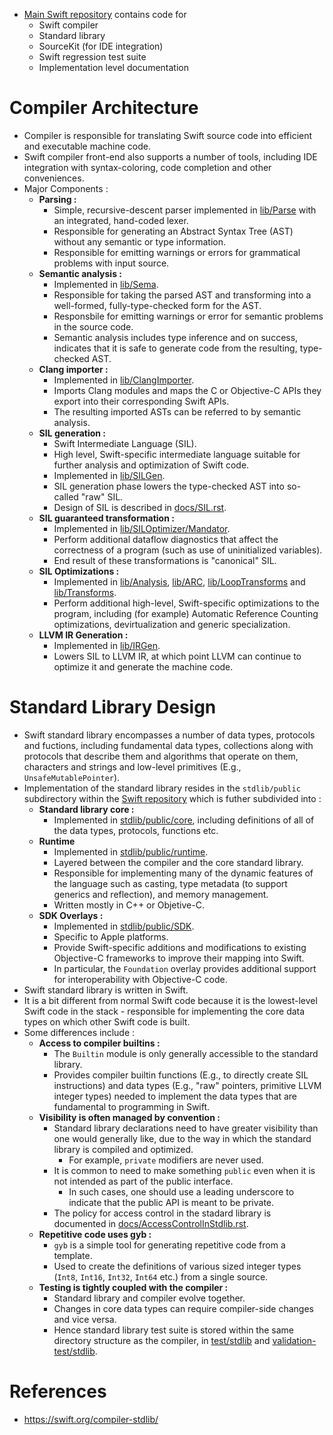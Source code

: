 * [Main Swift repository](https://github.com/apple/swift) contains code for
	* Swift compiler
	* Standard library
	* SourceKit (for IDE integration)
	* Swift regression test suite
	* Implementation level documentation
# Compiler Architecture
* Compiler is responsible for translating Swift source code into efficient and executable machine code.
* Swift compiler front-end also supports a number of tools, including IDE integration with syntax-coloring, code completion and other conveniences.
* Major Components :
	* __Parsing :__
		* Simple, recursive-descent parser implemented in [lib/Parse](https://github.com/apple/swift/tree/master/lib/Parse) with an integrated, hand-coded lexer.
		* Responsible for generating an Abstract Syntax Tree (AST) without any semantic or type information.
		* Responsible for emitting warnings or errors for grammatical problems with input source.
	* __Semantic analysis :__
		* Implemented in [lib/Sema](https://github.com/apple/swift/tree/master/lib/Sema).
		* Responsible for taking the parsed AST and transforming into a well-formed, fully-type-checked form for the AST.
		* Responsbile for emitting warnings or error for semantic problems in the source code.
		* Semantic analysis includes type inference and on success, indicates that it is safe to generate code from the resulting, type-checked AST.
	* __Clang importer :__
		* Implemented in [lib/ClangImporter](https://github.com/apple/swift/tree/master/lib/ClangImporter).
		* Imports Clang modules and maps the C or Objective-C APIs they export into their corresponding Swift APIs.
		* The resulting imported ASTs can be referred to by semantic analysis.
	* __SIL generation :__
		* Swift Intermediate Language (SIL).
		* High level, Swift-specific intermediate language suitable for further analysis and optimization of Swift code.
		* Implemented in [lib/SILGen](https://github.com/apple/swift/tree/master/lib/SILGen).
		* SIL generation phase lowers the type-checked AST into so-called "raw" SIL.
		* Design of SIL is described in [docs/SIL.rst](https://github.com/apple/swift/blob/master/docs/SIL.rst).
	* __SIL guaranteed transformation :__
		* Implemented in [lib/SILOptimizer/Mandator](https://github.com/apple/swift/tree/master/lib/SILOptimizer/Mandatory).
		* Perform additional dataflow diagnostics that affect the correctness of a program (such as use of uninitialized variables).
		* End result of these transformations is "canonical" SIL.
	* __SIL Optimizations :__
		* Implemented in [lib/Analysis](https://github.com/apple/swift/tree/master/lib/SILOptimizer/Analysis), [lib/ARC](https://github.com/apple/swift/tree/master/lib/SILOptimizer/ARC), [lib/LoopTransforms](https://github.com/apple/swift/tree/master/lib/SILOptimizer/LoopTransforms) and [lib/Transforms](https://github.com/apple/swift/tree/master/lib/SILOptimizer/Transforms).
		* Perform additional high-level, Swift-specific optimizations to the program, including (for example) Automatic Reference Counting optimizations, devirtualization and generic specialization.
	* __LLVM IR Generation :__
		* Implemented in [lib/IRGen](https://github.com/apple/swift/tree/master/lib/IRGen).
		* Lowers SIL to LLVM IR, at which point LLVM can continue to optimize it and generate the machine code.
# Standard Library Design
* Swift standard library encompasses a number of data types, protocols and fuctions, including fundamental data types, collections along with protocols that describe them and algorithms that operate on them, characters and strings and low-level primitives (E.g., `UnsafeMutablePointer`).
* Implementation of the standard library resides in the `stdlib/public` subdirectory within the [Swift repository](https://github.com/apple/swift) which is futher subdivided into : 
	* __Standard library core :__
		* Implemented in [stdlib/public/core](https://github.com/apple/swift/tree/master/stdlib/public/core), including definitions of all of the data types, protocols, functions etc.
	* __Runtime__
		* Implemented in [stdlib/public/runtime](https://github.com/apple/swift/tree/master/stdlib/public/runtime).
		* Layered between the compiler and the core standard library.
		* Responsible for implementing many of the dynamic features of the language such as casting, type metadata (to support generics and reflection), and memory management.
		* Written mostly in C++ or Objetive-C.
	* __SDK Overlays :__
		* Implemented in [stdlib/public/SDK](https://github.com/apple/swift/tree/master/stdlib/public/SDK).
		* Specific to Apple platforms.
		* Provide Swift-specific additions and modifications to existing Objective-C frameworks to improve their mapping into Swift.
		* In particular, the `Foundation` overlay provides additional support for interoperability with Objective-C code.
* Swift standard library is written in Swift.
* It is a bit different from normal Swift code because it is the lowest-level Swift code in the stack - responsible for implementing the core data types on which other Swift code is built.
* Some differences include :
	* __Access to compiler builtins :__
		* The `Builtin` module is only generally accessible to the standard library.
		* Provides compiler builtin functions (E.g., to directly create SIL instructions) and data types (E.g., "raw" pointers, primitive LLVM integer types) needed to implement the data types that are fundamental to programming in Swift.
	* __Visibility is often managed by convention :__
		* Standard library declarations need to have greater visibility than one would generally like, due to the way in which the standard library is compiled and optimized.
			* For example, `private` modifiers are never used.
		* It is common to need to make something `public` even when it is not intended as part of the public interface.
			* In such cases, one should use a leading underscore to indicate that the public API is meant to be private.
		* The policy for access control in the stadard library is documented in [docs/AccessControlInStdlib.rst](https://github.com/apple/swift/blob/master/docs/AccessControlInStdlib.rst).
	* __Repetitive code uses gyb :__
		* `gyb` is a simple tool for generating repetitive code from a template.
		* Used to create the definitions of various sized integer types (`Int8`, `Int16`, `Int32`, `Int64` etc.) from a single source.
	* __Testing is tightly coupled with the compiler :__
		* Standard library and compiler evolve together.
		* Changes in core data types can require compiler-side changes and vice versa.
		* Hence standard library test suite is stored within the same directory structure as the compiler, in [test/stdlib](https://github.com/apple/swift/tree/master/test/stdlib) and [validation-test/stdlib](https://github.com/apple/swift/tree/master/validation-test/stdlib).
# References
* https://swift.org/compiler-stdlib/
